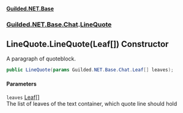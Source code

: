 
#### [Guilded.NET.Base](index 'index')
### [Guilded.NET.Base.Chat](index#Guilded_NET_Base_Chat 'Guilded.NET.Base.Chat').[LineQuote](LineQuote 'Guilded.NET.Base.Chat.LineQuote')
## LineQuote.LineQuote(Leaf[]) Constructor
A paragraph of quoteblock.  
```csharp
public LineQuote(params Guilded.NET.Base.Chat.Leaf[] leaves);
```

#### Parameters
<a name='Guilded_NET_Base_Chat_LineQuote_LineQuote(Guilded_NET_Base_Chat_Leaf__)_leaves'></a>
`leaves` [Leaf](Leaf 'Guilded.NET.Base.Chat.Leaf')[[]](https://docs.microsoft.com/en-us/dotnet/api/System.Array 'System.Array')  
The list of leaves of the text container, which quote line should hold
  

